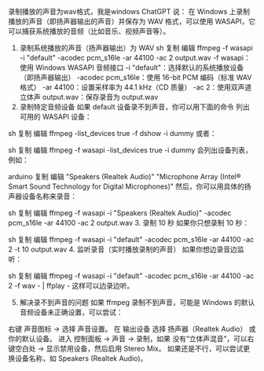 

录制播放的声音为wav格式，我是windows
ChatGPT 说：
在 Windows 上录制 播放的声音（即扬声器输出的声音）并保存为 WAV 格式，可以使用 WASAPI，它可以捕获系统播放的音频（比如音乐、视频声音等）。

1. 录制系统播放的声音（扬声器输出）为 WAV
   sh
   复制
   编辑
   ffmpeg -f wasapi -i "default" -acodec pcm_s16le -ar 44100 -ac 2 output.wav
   -f wasapi：使用 Windows WASAPI 音频接口
   -i "default"：选择默认的系统播放设备（即扬声器输出）
   -acodec pcm_s16le：使用 16-bit PCM 编码（标准 WAV 格式）
   -ar 44100：设置采样率为 44.1 kHz（CD 质量）
   -ac 2：使用双声道立体声
   output.wav：保存录音为 output.wav
2. 录制特定音频设备
   如果 default 设备录不到声音，你可以用下面的命令 列出可用的 WASAPI 设备：

sh
复制
编辑
ffmpeg -list_devices true -f dshow -i dummy
或者：

sh
复制
编辑
ffmpeg -f wasapi -list_devices true -i dummy
会列出设备列表，例如：

arduino
复制
编辑
"Speakers (Realtek Audio)"
"Microphone Array (Intel® Smart Sound Technology for Digital Microphones)"
然后，你可以用具体的扬声器设备名称来录音：

sh
复制
编辑
ffmpeg -f wasapi -i "Speakers (Realtek Audio)" -acodec pcm_s16le -ar 44100 -ac 2 output.wav
3. 录制 10 秒
   如果你只想录制 10 秒：

sh
复制
编辑
ffmpeg -f wasapi -i "default" -acodec pcm_s16le -ar 44100 -ac 2 -t 10 output.wav
4. 监听录音（实时播放录制的声音）
   如果你想边录音边监听：

sh
复制
编辑
ffmpeg -f wasapi -i "default" -acodec pcm_s16le -ar 44100 -ac 2 -f wav - | ffplay -
这样可以边录边听。

5. 解决录不到声音的问题
   如果 ffmpeg 录制不到声音，可能是 Windows 的默认音频设备未正确设置，可以尝试：

右键 声音图标 → 选择 声音设置。
在 输出设备 选择 扬声器（Realtek Audio） 或你的默认设备。
进入 控制面板 → 声音 → 录制，如果 没有“立体声混音”，可以右键空白处 → 显示禁用设备，然后启用 Stereo Mix。
如果还是不行，可以尝试更换设备名称，如 Speakers (Realtek Audio)。

